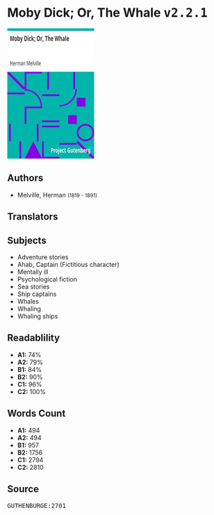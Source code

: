 # Moby Dick; Or, The Whale <kbd>v2.2.1</kbd>

![](./cover.medium.jpg "")

## Authors


 - Melville, Herman <small>(1819 - 1891)</small>

## Translators



## Subjects


 - Adventure stories
 - Ahab, Captain (Fictitious character)
 - Mentally ill
 - Psychological fiction
 - Sea stories
 - Ship captains
 - Whales
 - Whaling
 - Whaling ships

## Readablility


 - **A1:** 74%
 - **A2:** 79%
 - **B1:** 84%
 - **B2:** 90%
 - **C1:** 96%
 - **C2:** 100%

## Words Count


 - **A1:** 494
 - **A2:** 494
 - **B1:** 957
 - **B2:** 1756
 - **C1:** 2794
 - **C2:** 2810

## Source


<kbd>GUTHENBURGE:2701</kbd>
